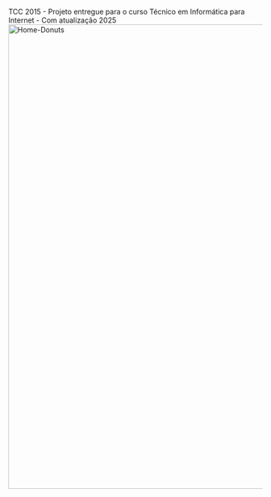 TCC 2015 - Projeto entregue para o curso Técnico em Informática para Internet - Com atualização 2025
<img width="1444" height="921" alt="Home-Donuts" src="https://github.com/user-attachments/assets/981b9d81-e46e-4341-b7fc-cebf443f45f6" />
